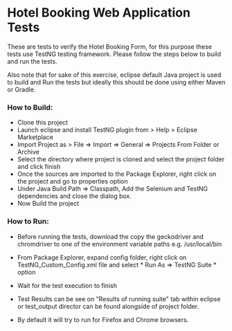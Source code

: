 # Hotel Booking Web Application Tests

These are tests to verify the Hotel Booking Form, for this purpose these tests use TestNG testing framework. Please follow the steps below to build and run the tests.

Also note that for sake of this exercise, eclipse default Java project is used to build and Run the tests but ideally this should be done using either Maven or Gradle.

### How to Build:
* Clone this project
* Launch eclipse and install TestNG plugin from > Help > Eclipse Marketplace
* Import Project as > File => Import => General => Projects From Folder or Archive
* Select the directory where project is cloned and select the project folder and click finish
* Once the sources are imported to the Package Explorer, right click on the project and go to properties option
* Under Java Build Path => Classpath, Add the Selenium and TestNG dependencies and close the dialog box.
* Now Build the project

### How to Run:
* Before running the tests, download the copy the geckodriver and chromdriver to one of the environment variable paths e.g. /usr/local/bin

* From Package Explorer, expand config folder, right click on TestNG_Custom_Config.xml file and select * Run As => TestNG Suite * option
* Wait for the test execution to finish
* Test Results can be see on "Results of running suite" tab within eclipse or test_output director can be found alongside of project folder.
* By default it will try to run for Firefox and Chrome browsers.


